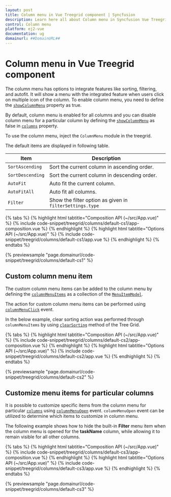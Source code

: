 ```yaml
---
layout: post
title: Column menu in Vue Treegrid component | Syncfusion
description: Learn here all about Column menu in Syncfusion Vue Treegrid component of Syncfusion Essential JS 2 and more.
control: Column menu 
platform: ej2-vue
documentation: ug
domainurl: ##DomainURL##
---
```


# Column menu in Vue Treegrid component

The column menu has options to integrate features like sorting, filtering, and autofit. It will show a menu with the integrated feature when users click on multiple icon of the column. To enable column menu, you need to define the [`showColumnMenu`](https://ej2.syncfusion.com/vue/documentation/api/treegrid/#showcolumnmenu) property as true.

By default, column menu is enabled for all columns and you can disable column menu for a particular column by defining the [`showColumnMenu`](https://ej2.syncfusion.com/vue/documentation/api/treegrid/column/#showcolumnmenu) as false in [`columns`](https://ej2.syncfusion.com/vue/documentation/api/treegrid#column) property.

To use the column menu, inject the `ColumnMenu` module in the treegrid.

The default items are displayed in following table.

| Item | Description |
|-----|-----|
| `SortAscending` | Sort the current column in ascending order. |
| `SortDescending` | Sort the current column in descending order. |
| `AutoFit` | Auto fit the current column. |
| `AutoFitAll` | Auto fit all columns. |
| `Filter` | Show the filter option as given in `filterSettings.type` |

{% tabs %}
{% highlight html tabtitle="Composition API (~/src/App.vue)" %}
{% include code-snippet/treegrid/columns/default-cs1/app-composition.vue %}
{% endhighlight %}
{% highlight html tabtitle="Options API (~/src/App.vue)" %}
{% include code-snippet/treegrid/columns/default-cs1/app.vue %}
{% endhighlight %}
{% endtabs %}
        
{% previewsample "page.domainurl/code-snippet/treegrid/columns/default-cs1" %}

## Custom column menu item

The custom column menu items can be added to the column menu by defining the [`columnMenuItems`](https://ej2.syncfusion.com/vue/documentation/api/treegrid/#columnmenuitems) as a collection of the [`MenuItemModel`](https://ej2.syncfusion.com/vue/documentation/api/context-menu/menuItemModel).

The action for custom column menu items can be performed using [`columnMenuClick`](https://ej2.syncfusion.com/vue/documentation/api/treegrid/#contextmenuclick) event.

In the below example, clear sorting action was performed through `columnMenuItems` by using [`clearSorting`](https://ej2.syncfusion.com/vue/documentation/api/treegrid/#clearsorting) method of the Tree Grid.

{% tabs %}
{% highlight html tabtitle="Composition API (~/src/App.vue)" %}
{% include code-snippet/treegrid/columns/default-cs2/app-composition.vue %}
{% endhighlight %}
{% highlight html tabtitle="Options API (~/src/App.vue)" %}
{% include code-snippet/treegrid/columns/default-cs2/app.vue %}
{% endhighlight %}
{% endtabs %}
        
{% previewsample "page.domainurl/code-snippet/treegrid/columns/default-cs2" %}

## Customize menu items for particular columns

It is possible to customize specific items from the column menu for particular [`columns`](https://ej2.syncfusion.com/vue/documentation/api/treegrid#column) using [`columnMenuOpen`](https://ej2.syncfusion.com/vue/documentation/api/treegrid/#columnmenuopen) event. `columnMenuOpen` event can be utilized to determine which items to customize in column menu.

The following example shows how to hide the built-in **Filter** menu item when the column menu is opened for the **taskName** column, while allowing it to remain visible for all other columns.

{% tabs %}
{% highlight html tabtitle="Composition API (~/src/App.vue)" %}
{% include code-snippet/treegrid/columns/default-cs3/app-composition.vue %}
{% endhighlight %}
{% highlight html tabtitle="Options API (~/src/App.vue)" %}
{% include code-snippet/treegrid/columns/default-cs3/app.vue %}
{% endhighlight %}
{% endtabs %}
        
{% previewsample "page.domainurl/code-snippet/treegrid/columns/default-cs3" %}